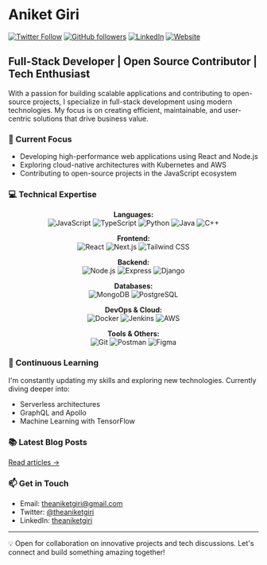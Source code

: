 # Aniket Giri

[![Twitter Follow](https://img.shields.io/twitter/follow/theaniketgiri?style=social)](https://twitter.com/theaniketgiri)
[![GitHub followers](https://img.shields.io/github/followers/theaniketgiri?label=Follow&style=social)](https://github.com/theaniketgiri)
[![LinkedIn](https://img.shields.io/badge/-LinkedIn-0077B5?style=flat-square&logo=linkedin&logoColor=white)](https://linkedin.com/in/theaniketgiri)
[![Website](https://img.shields.io/badge/-Website-4285F4?style=flat-square&logo=google-chrome&logoColor=white)](https://www.theaniketgiri.rocks)

## Full-Stack Developer | Open Source Contributor | Tech Enthusiast

With a passion for building scalable applications and contributing to open-source projects, I specialize in full-stack development using modern technologies. My focus is on creating efficient, maintainable, and user-centric solutions that drive business value.

### 🔭 Current Focus

- Developing high-performance web applications using React and Node.js
- Exploring cloud-native architectures with Kubernetes and AWS
- Contributing to open-source projects in the JavaScript ecosystem

### 💻 Technical Expertise

<p align="center">
  <b>Languages:</b><br>
  <img src="https://img.shields.io/badge/-JavaScript-F7DF1E?style=for-the-badge&logo=javascript&logoColor=black" alt="JavaScript" />
  <img src="https://img.shields.io/badge/-TypeScript-3178C6?style=for-the-badge&logo=typescript&logoColor=white" alt="TypeScript" />
  <img src="https://img.shields.io/badge/-Python-3776AB?style=for-the-badge&logo=python&logoColor=white" alt="Python" />
  <img src="https://img.shields.io/badge/-Java-007396?style=for-the-badge&logo=java&logoColor=white" alt="Java" />
  <img src="https://img.shields.io/badge/-C++-00599C?style=for-the-badge&logo=c%2B%2B&logoColor=white" alt="C++" />
</p>

<p align="center">
  <b>Frontend:</b><br>
  <img src="https://img.shields.io/badge/-React-61DAFB?style=for-the-badge&logo=react&logoColor=black" alt="React" />
  <img src="https://img.shields.io/badge/-Next.js-000000?style=for-the-badge&logo=next.js&logoColor=white" alt="Next.js" />
  <img src="https://img.shields.io/badge/-Tailwind_CSS-38B2AC?style=for-the-badge&logo=tailwind-css&logoColor=white" alt="Tailwind CSS" />
</p>

<p align="center">
  <b>Backend:</b><br>
  <img src="https://img.shields.io/badge/-Node.js-339933?style=for-the-badge&logo=node.js&logoColor=white" alt="Node.js" />
  <img src="https://img.shields.io/badge/-Express-000000?style=for-the-badge&logo=express&logoColor=white" alt="Express" />
  <img src="https://img.shields.io/badge/-Django-092E20?style=for-the-badge&logo=django&logoColor=white" alt="Django" />
</p>

<p align="center">
  <b>Databases:</b><br>
  <img src="https://img.shields.io/badge/-MongoDB-47A248?style=for-the-badge&logo=mongodb&logoColor=white" alt="MongoDB" />
  <img src="https://img.shields.io/badge/-PostgreSQL-336791?style=for-the-badge&logo=postgresql&logoColor=white" alt="PostgreSQL" />
</p>

<p align="center">
  <b>DevOps & Cloud:</b><br>
  <img src="https://img.shields.io/badge/-Docker-2496ED?style=for-the-badge&logo=docker&logoColor=white" alt="Docker" />
  <img src="https://img.shields.io/badge/-Jenkins-D24939?style=for-the-badge&logo=jenkins&logoColor=white" alt="Jenkins" />
  <img src="https://img.shields.io/badge/-AWS-232F3E?style=for-the-badge&logo=amazon-aws&logoColor=white" alt="AWS" />
</p>

<p align="center">
  <b>Tools & Others:</b><br>
  <img src="https://img.shields.io/badge/-Git-F05032?style=for-the-badge&logo=git&logoColor=white" alt="Git" />
  <img src="https://img.shields.io/badge/-Postman-FF6C37?style=for-the-badge&logo=postman&logoColor=white" alt="Postman" />
  <img src="https://img.shields.io/badge/-Figma-F24E1E?style=for-the-badge&logo=figma&logoColor=white" alt="Figma" />
</p>

### 🌱 Continuous Learning

I'm constantly updating my skills and exploring new technologies. Currently diving deeper into:

- Serverless architectures
- GraphQL and Apollo
- Machine Learning with TensorFlow


### 📚 Latest Blog Posts


[Read articles →](https://www.theaniketgiri.rocks)

### 📫 Get in Touch

- Email: [theaniketgiri@gmail.com](mailto:theaniketgiri@gmail.com)
- Twitter: [@theaniketgiri](https://twitter.com/theaniketgiri)
- LinkedIn: [theaniketgiri](https://linkedin.com/in/theaniketgiri)

---

💡 Open for collaboration on innovative projects and tech discussions. Let's connect and build something amazing together!
